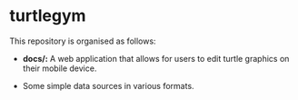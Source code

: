 # turtlegym

This repository is organised as follows:

- __docs/:__ A web application that allows for users to edit turtle graphics on their mobile device.

- Some simple data sources in various formats.
